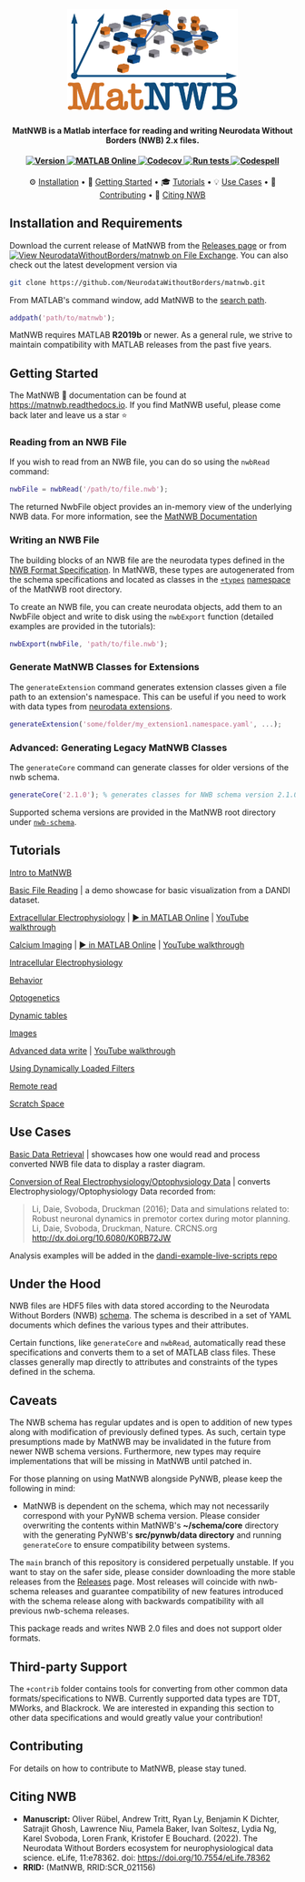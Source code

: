 <h1 align="center">
  <br>
  <a href="https://github.com/NeurodataWithoutBorders/matnwb"><img src="logo/logo_matnwb.png" alt="MatNWB Logo" width="300"></a>
</h1>

<h4 align="center">MatNWB is a  Matlab interface for reading and writing Neurodata Without Borders (NWB) 2.x files.</h4>

<h4 align="center">
  <a href="https://github.com/NeurodataWithoutBorders/matnwb/releases/latest">
    <img src="https://img.shields.io/github/v/release/NeurodataWithoutBorders/matnwb?label=version" alt="Version">
  </a>
  <a href="https://matlab.mathworks.com/open/github/v1?repo=NeurodataWithoutBorders/matnwb&file=tutorials/intro.mlx">
    <img src="https://www.mathworks.com/images/responsive/global/open-in-matlab-online.svg" alt="MATLAB Online">
  </a>
  <a href="https://codecov.io/gh/NeurodataWithoutBorders/matnwb" >  
    <img src="https://codecov.io/gh/NeurodataWithoutBorders/matnwb/graph/badge.svg?token=apA7F24NsO" alt="Codecov"/>    
  </a>
   <a href="https://github.com/NeurodataWithoutBorders/matnwb/actions/workflows/run_tests.yml?query=event%3Apush+branch%3Amain">
   <img src="https://github.com/NeurodataWithoutBorders/matnwb/actions/workflows/run_tests.yml/badge.svg?branch=main" alt="Run tests">
  </a>
   <a href="https://github.com/NeurodataWithoutBorders/matnwb/actions/workflows/run_codespell.yml?query=event%3Apush+branch%3Amain">
   <img src="https://github.com/NeurodataWithoutBorders/matnwb/actions/workflows/run_codespell.yml/badge.svg?branch=main" alt="Codespell">
  </a>
</h4>

<p align="center">
  ⚙️ <a href="#installation-and-requirements">Installation</a> •
  🚀 <a href="#getting-started">Getting Started</a> •
  🎓 <a href="#tutorials">Tutorials</a> •
  💡 <a href="#use-cases">Use Cases</a> •
  🤝 <a href="#contributing">Contributing</a> •
  📄 <a href="#citing-nwb">Citing NWB</a>
</p>


## Installation and Requirements
Download the current release of MatNWB from the [Releases page](https://github.com/NeurodataWithoutBorders/matnwb/releases) or from [![View NeurodataWithoutBorders/matnwb on File Exchange](https://www.mathworks.com/matlabcentral/images/matlab-file-exchange.svg)](https://www.mathworks.com/matlabcentral/fileexchange/67741-neurodatawithoutborders-matnwb). You can also check out the latest development version via 

```bash
git clone https://github.com/NeurodataWithoutBorders/matnwb.git
```
From MATLAB's command window, add MatNWB to the [search path](https://www.mathworks.com/help/matlab/matlab_env/what-is-the-matlab-search-path.html).
```matlab
addpath('path/to/matnwb');
```

MatNWB requires MATLAB **R2019b** or newer. As a general rule, we strive to maintain compatibility with MATLAB releases from the past five years.

## Getting Started
The MatNWB 📖 documentation can be found at https://matnwb.readthedocs.io. If you find MatNWB useful, please come back later and leave us a star ⭐

### Reading from an NWB File
If you wish to read from an NWB file, you can do so using the `nwbRead` command:
```matlab
nwbFile = nwbRead('/path/to/file.nwb');
```

The returned NwbFile object provides an in-memory view of the underlying NWB data. For more information, see the [MatNWB Documentation](https://matnwb.readthedocs.io/en/latest/pages/getting_started/file_read.html#reading-with-matnwb)

### Writing an NWB File
The building blocks of an NWB file are the neurodata types defined in the [NWB Format Specification](https://nwb-schema.readthedocs.io/en/latest/). In MatNWB, these types are autogenerated from the schema specifications and located as classes in the [`+types`](https://github.com/NeurodataWithoutBorders/matnwb/tree/main/%2Btypes) [namespace](https://www.mathworks.com/help/matlab/matlab_oop/scoping-classes-with-packages.html) of the MatNWB root directory. 

To create an NWB file, you can create neurodata objects, add them to an NwbFile object and write to disk using the `nwbExport` function (detailed examples are provided in the tutorials):
```matlab
nwbExport(nwbFile, 'path/to/file.nwb');
```

### Generate MatNWB Classes for Extensions
The `generateExtension` command generates extension classes given a file path to an extension's namespace. This can be useful if you need to work with data types from [neurodata extensions](https://nwb-extensions.github.io).

```matlab
generateExtension('some/folder/my_extension1.namespace.yaml', ...);
```

### Advanced: Generating Legacy MatNWB Classes
The `generateCore` command can generate classes for older versions of the nwb schema.

```matlab
generateCore('2.1.0'); % generates classes for NWB schema version 2.1.0
```

Supported schema versions are provided in the MatNWB root directory under [`nwb-schema`](https://github.com/NeurodataWithoutBorders/matnwb/tree/main/nwb-schema).


## Tutorials
[Intro to MatNWB](https://matnwb.readthedocs.io/en/latest/pages/tutorials/intro.html)

[Basic File Reading](https://matnwb.readthedocs.io/en/latest/pages/tutorials/read_demo.html) | a demo showcase for basic visualization from a DANDI dataset.

[Extracellular Electrophysiology](https://matnwb.readthedocs.io/en/latest/pages/tutorials/ecephys.html) | 
[▶️ in MATLAB Online](https://matlab.mathworks.com/open/github/v1?repo=NeurodataWithoutBorders/matnwb&file=tutorials/ecephys.mlx) | 
[YouTube walkthrough](https://www.youtube.com/watch?v=W8t4_quIl1k&ab_channel=NeurodataWithoutBorders)

[Calcium Imaging](https://matnwb.readthedocs.io/en/latest/pages/tutorials/ophys.html) | 
<a href="https://matlab.mathworks.com/open/github/v1?repo=NeurodataWithoutBorders/matnwb&file=tutorials/ophys.mlx" target="_blank">▶️ in MATLAB Online</a> | 
[YouTube walkthrough](https://www.youtube.com/watch?v=OBidHdocnTc&ab_channel=NeurodataWithoutBorders)

[Intracellular Electrophysiology](https://matnwb.readthedocs.io/en/latest/pages/tutorials/icephys.html)

[Behavior](https://matnwb.readthedocs.io/en/latest/pages/tutorials/behavior.html)

[Optogenetics](https://matnwb.readthedocs.io/en/latest/pages/tutorials/ogen.html)

[Dynamic tables](https://matnwb.readthedocs.io/en/latest/pages/tutorials/dynamic_tables.html)

[Images](https://matnwb.readthedocs.io/en/latest/pages/tutorials/images.html)

[Advanced data write](https://matnwb.readthedocs.io/en/latest/pages/tutorials/dataPipe.html)  | [YouTube walkthrough](https://www.youtube.com/watch?v=PIE_F4iVv98&ab_channel=NeurodataWithoutBorders)

[Using Dynamically Loaded Filters](https://matnwb.readthedocs.io/en/latest/pages/tutorials/dynamically_loaded_filters.html)

[Remote read](https://matnwb.readthedocs.io/en/latest/pages/tutorials/remote_read.html)

[Scratch Space](https://matnwb.readthedocs.io/en/latest/pages/tutorials/scratch.html)


## Use Cases
[Basic Data Retrieval](https://matnwb.readthedocs.io/en/latest/pages/tutorials/basicUsage.html)
| showcases how one would read and process converted NWB file data to display a raster diagram.

[Conversion of Real Electrophysiology/Optophysiology Data](https://matnwb.readthedocs.io/en/latest/pages/tutorials/convertTrials.html)
| converts Electrophysiology/Optophysiology Data recorded from:
>Li, Daie, Svoboda, Druckman (2016); Data and simulations related to: Robust neuronal dynamics in premotor cortex during motor planning. Li, Daie, Svoboda, Druckman, Nature. CRCNS.org
http://dx.doi.org/10.6080/K0RB72JW

Analysis examples will be added in the [dandi-example-live-scripts repo](https://github.com/NeurodataWithoutBorders/dandi-example-live-scripts)


## Under the Hood
NWB files are HDF5 files with data stored according to the Neurodata Without Borders (NWB) [schema](https://github.com/NeurodataWithoutBorders/nwb-schema/tree/dev/core). The schema is described in a set of YAML documents which defines the various types and their attributes.

Certain functions, like `generateCore` and `nwbRead`, automatically read these specifications and converts them to a set of MATLAB class files. These classes generally map directly to attributes and constraints of the types defined in the schema.


## Caveats
The NWB schema has regular updates and is open to addition of new types along with modification of previously defined types. As such, certain type presumptions made by MatNWB may be invalidated in the future from newer NWB schema versions. Furthermore, new types may require implementations that will be missing in MatNWB until patched in.

For those planning on using MatNWB alongside PyNWB, please keep the following in mind:
 - MatNWB is dependent on the schema, which may not necessarily correspond with your PyNWB schema version. Please consider overwriting the contents within MatNWB's **~/schema/core** directory with the generating PyNWB's **src/pynwb/data directory** and running `generateCore` to ensure compatibility between systems.
 
The `main` branch of this repository is considered perpetually unstable. If you want to stay on the safer side, please consider downloading the more stable releases from the [Releases](https://github.com/NeurodataWithoutBorders/matnwb/releases) page. Most releases will coincide with nwb-schema releases and guarantee compatibility of new features introduced with the schema release along with backwards compatibility with all previous nwb-schema releases.

This package reads and writes NWB 2.0 files and does not support older formats.


## Third-party Support
The `+contrib` folder contains tools for converting from other common data formats/specifications to NWB. Currently supported data types are TDT, MWorks, and Blackrock. We are interested in expanding this section to other data specifications and would greatly value your contribution!

## Contributing
For details on how to contribute to MatNWB, please stay tuned.

## Citing NWB
* **Manuscript:** Oliver Rübel, Andrew Tritt, Ryan Ly, Benjamin K Dichter, Satrajit Ghosh, Lawrence Niu, Pamela Baker, Ivan Soltesz, Lydia Ng, Karel Svoboda, Loren Frank, Kristofer E Bouchard. (2022). The Neurodata Without Borders ecosystem for neurophysiological data science. eLife, 11:e78362. doi: https://doi.org/10.7554/eLife.78362
* **RRID:** (MatNWB, RRID:SCR_021156)
